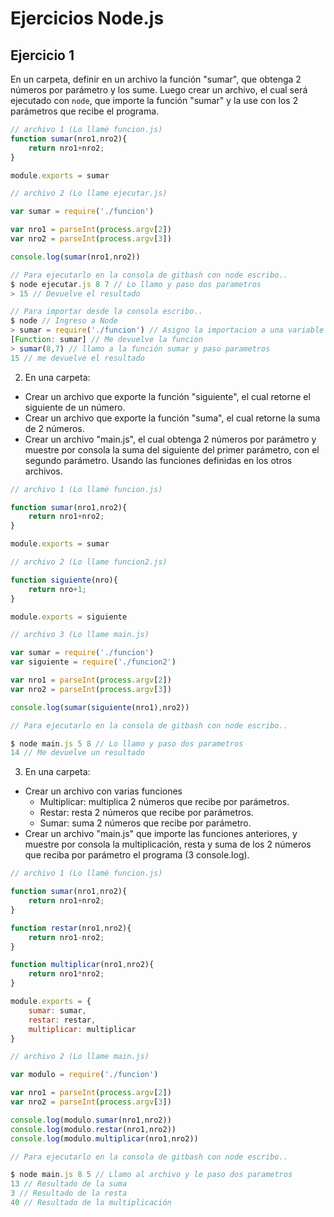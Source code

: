 # Ejercicios Node.js
## Ejercicio 1
En un carpeta, definir en un archivo la función "sumar", que obtenga 2 números por parámetro y los sume. Luego crear un archivo, el cual será ejecutado con `node`, que importe la función "sumar" y la use con los 2 parámetros que recibe el programa.

```javascript
// archivo 1 (Lo llamé funcion.js)
function sumar(nro1,nro2){
    return nro1+nro2;
}

module.exports = sumar

// archivo 2 (Lo llame ejecutar.js)

var sumar = require('./funcion')

var nro1 = parseInt(process.argv[2])
var nro2 = parseInt(process.argv[3])

console.log(sumar(nro1,nro2))

// Para ejecutarlo en la consola de gitbash con node escribo..
$ node ejecutar.js 8 7 // Lo llamo y paso dos parametros
> 15 // Devuelve el resultado

// Para importar desde la consola escribo..
$ node // Ingreso a Node
> sumar = require('./funcion') // Asigno la importacion a una variable
[Function: sumar] // Me devuelve la funcion
> sumar(8,7) // llamo a la función sumar y paso parametros
15 // me devuelve el resultado
```

2. En una carpeta:
- Crear un archivo que exporte la función "siguiente", el cual retorne el siguiente de un número.
- Crear un archivo que exporte la función "suma", el cual retorne la suma de 2 números.
- Crear un archivo "main.js", el cual obtenga 2 números por parámetro y muestre por consola la suma del siguiente del primer parámetro, con el segundo parámetro. Usando las funciones definidas en los otros archivos.

```javascript
// archivo 1 (Lo llamé funcion.js)

function sumar(nro1,nro2){
    return nro1+nro2;
}

module.exports = sumar

// archivo 2 (Lo llame funcion2.js)

function siguiente(nro){
    return nro+1;
}

module.exports = siguiente

// archivo 3 (Lo llame main.js)

var sumar = require('./funcion')
var siguiente = require('./funcion2')

var nro1 = parseInt(process.argv[2])
var nro2 = parseInt(process.argv[3])

console.log(sumar(siguiente(nro1),nro2))

// Para ejecutarlo en la consola de gitbash con node escribo..

$ node main.js 5 8 // Lo llamo y paso dos parametros
14 // Me devuelve un resultado
```

3. En una carpeta:
- Crear un archivo con varias funciones
  - Multiplicar: multiplica 2 números que recibe por parámetros.
  - Restar: resta 2 números que recibe por parámetros.
  - Sumar: suma 2 números que recibe por parámetro.
- Crear un archivo "main.js" que importe las funciones anteriores, y muestre por consola la multiplicación, resta y suma de los 2 números que reciba por parámetro el programa (3 console.log).

```javascript
// archivo 1 (Lo llamé funcion.js)

function sumar(nro1,nro2){
    return nro1+nro2;
}

function restar(nro1,nro2){
    return nro1-nro2;
}

function multiplicar(nro1,nro2){
    return nro1*nro2;
}

module.exports = {
    sumar: sumar,
    restar: restar,
    multiplicar: multiplicar
}

// archivo 2 (Lo llame main.js)

var modulo = require('./funcion')

var nro1 = parseInt(process.argv[2])
var nro2 = parseInt(process.argv[3])

console.log(modulo.sumar(nro1,nro2))
console.log(modulo.restar(nro1,nro2))
console.log(modulo.multiplicar(nro1,nro2))

// Para ejecutarlo en la consola de gitbash con node escribo..

$ node main.js 8 5 // Llamo al archivo y le paso dos parametros
13 // Resultado de la suma
3 // Resultado de la resta
40 // Resultado de la multiplicación
```

